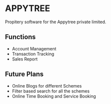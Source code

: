 # APPYTREE

Propitery software for the Appytree private limited.

## Functions

- Account Management
- Transaction Tracking
- Sales Report

## Future Plans

- Online Blogs for different Schemes
- Filter based search for all the schemes
- Online Time Booking and Service Booking
